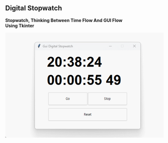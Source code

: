 ## Digital Stopwatch
**Stopwatch, Thinking Between Time Flow And GUI Flow**  
**Using Tkinter**

![](https://github.com/bubjoin/gui-digital-stopwatch/blob/29933469519f1a04b59b8ca3e6d9c2ec0f158f0d/gui_digital_stopwatch_demo.gif)